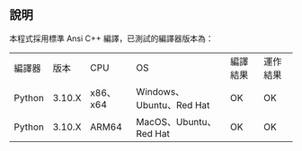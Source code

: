 ## 說明

本程式採用標準 Ansi C++ 編譯，已測試的編譯器版本為：

<table>
  <tr>
    <td>編譯器</td>
    <td>版本</td>
    <td>CPU</td>
    <td>OS</td>
    <td>編譯結果</td>
    <td>運作結果</td>
  </tr>
  <tr>
    <td>Python</td>
    <td>3.10.X</td>
    <td>x86、x64</td>
    <td>Windows、Ubuntu、Red Hat</td>
    <td>OK</td>
    <td>OK</td>
  </tr>
  <tr>
    <td>Python</td>
    <td>3.10.X</td>
    <td>ARM64</td>
    <td>MacOS、Ubuntu、Red Hat</td>
    <td>OK</td>
    <td>OK</td>
  </tr>
</table>
